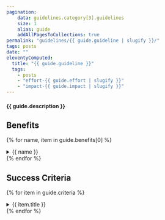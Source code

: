 ```yaml
---
pagination:
    data: guidelines.category[3].guidelines
    size: 1
    alias: guide
    addAllPagesToCollections: true
permalink: "guidelines/{{ guide.guideline | slugify }}/"
tags: posts
date: ""
eleventyComputed:
  title: "{{ guide.guideline }}"
  tags: 
    - posts
    - "effort-{{ guide.effort | slugify }}"
    - "impact-{{ guide.impact | slugify }}"
---
```



#### {{ guide.description }}

## Benefits

{% for name, item in guide.benefits[0] %}
  <details>
  <summary>{{ name }}</summary>
  {{ item }}
</details>
{% endfor %}

## Success Criteria

{% for item in guide.criteria %}
  <details>
  <summary>{{ item.title }}</summary>
  {{ item.description }}
</details>
{% endfor %}